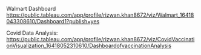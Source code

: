 Walmart Dashboard
<a link>https://public.tableau.com/app/profile/rizwan.khan8672/viz/Walmart_16418043308610/Dashboard1?publish=yes</a>

Covid Data Analysis:
<a link>https://public.tableau.com/app/profile/rizwan.khan8672/viz/CovidVaccinationVisualization_16418052310610/DashboardofvaccinationAnalysis</a>
